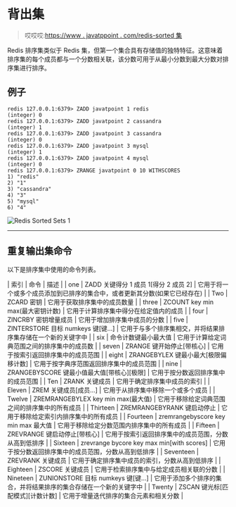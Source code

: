 # 背出集

> 哎哎哎:[https://www . javatppoint . com/redis-sorted 集](https://www.javatpoint.com/redis-sorted-sets)

Redis 排序集类似于 Redis 集，但第一个集合具有存储值的独特特征。这意味着排序集的每个成员都与一个分数相关联，该分数可用于从最小分数到最大分数对排序集进行排序。

## 例子

```
redis 127.0.0.1:6379> ZADD javatpoint 1 redis
(integer) 0
redis 127.0.0.1:6379> ZADD javatpoint 2 cassandra
(integer) 1
redis 127.0.0.1:6379> ZADD javatpoint 3 cassandra
(integer) 0
redis 127.0.0.1:6379> ZADD javatpoint 3 mysql
(integer) 1
redis 127.0.0.1:6379> ZADD javatpoint 4 mysql
(integer) 0
redis 127.0.0.1:6379> ZRANGE javatpoint 0 10 WITHSCORES
1) "redis"
2) "1"
3) "cassandra"
4) "3"
5) "mysql"
6) "4"

```

![Redis Sorted Sets 1](../Images/530f1486005c162afb2b35c17bb70a29.png)

* * *

## 重复输出集命令

以下是排序集中使用的命令列表。

| 索引 | 命令 | 描述 |
| one | ZADD 关键得分 1 成员 1[得分 2 成员 2] | 它用于将一个或多个成员添加到已排序的集合中，或者更新其分数(如果它已经存在) |
| Two | ZCARD 密钥 | 它用于获取排序集中的成员数量 |
| three | ZCOUNT key min max(最大密钥计数) | 它用于计算排序集中得分在给定值内的成员 |
| four | ZINCRBY 密钥增量成员 | 它用于增加排序集中成员的分数 |
| five | ZINTERSTORE 目标 numkeys 键[键...] | 它用于与多个排序集相交，并将结果排序集存储在一个新的关键字中 |
| six | 命令计数键最小最大值 | 它用于计算给定词典范围之间的排序集中的成员数 |
| seven | ZRANGE 键开始停止[带核心] | 它用于按索引返回排序集中的成员范围 |
| eight | ZRANGEBYLEX 键最小最大[极限偏移计数] | 它用于按字典序范围返回排序集中的成员范围 |
| nine | ZRANGEBYSCORE 键最小值最大值[带核心][极限] | 它用于按分数返回排序集中的成员范围 |
| Ten | ZRANK 关键成员 | 它用于确定排序集中成员的索引 |
| Eleven | ZREM 关键成员[成员...] | 它用于从排序集中移除一个或多个成员 |
| Twelve | ZREMRANGEBYLEX key min max(最大值) | 它用于移除给定词典范围之间的排序集中的所有成员 |
| Thirteen | ZREMRANGEBYRANK 键启动停止 | 它用于移除给定索引内排序集中的所有成员 |
| Fourteen | zremrangebyscore key min max 最大值 | 它用于移除给定分数范围内排序集中的所有成员 |
| Fifteen | ZREVRANGE 键启动停止[带核心] | 它用于按索引返回排序集中的成员范围，分数从高到低排序 |
| Sixteen | zrevrange bycore key max min[with scores] | 它用于按分数返回排序集中的成员范围，分数从高到低排序 |
| Seventeen | ZREVRANK 关键成员 | 它用于确定排序集中成员的索引，分数从高到低排序 |
| Eighteen | ZSCORE 关键成员 | 它用于检索排序集中与给定成员相关联的分数 |
| Nineteen | ZUNIONSTORE 目标 numkeys 键[键...] | 它用于添加多个排序的集合，并将结果排序的集合存储在一个新的关键字中 |
| Twenty | ZSCAN 键光标[匹配模式][计数计数] | 它用于增量迭代排序的集合元素和相关分数 |